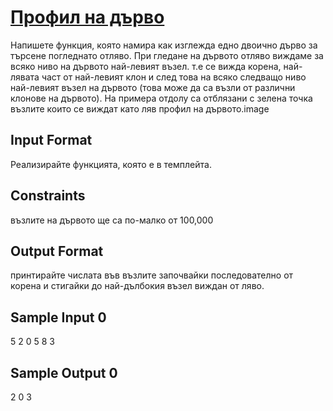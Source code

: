 # [Профил на дърво](hackerrank.com/contests/sda-2019-2020-exam-2e3nr4rr/challenges/challenge-2352)

Напишете функция, която намира как изглежда едно двоично дърво за търсене погледнато отляво. При гледане на дървото отляво виждаме за всяко ниво на дървото най-левият възел. т.е се вижда корена, най-лявата част от най-левият клон и след това на всяко следващо ниво най-левият възел на дървото (това може да са възли от различни клонове на дървото). На примера отдолу са отблязани с зелена точка възлите които се виждат като ляв профил на дървото.image

## Input Format

Реализирайте функцията, която е в темплейта.

## Constraints

възлите на дървото ще са по-малко от 100,000

## Output Format

принтирайте числата във възлите започвайки последователно от корена и стигайки до най-дълбокия възел виждан от ляво.

## Sample Input 0

5
2 0 5 8 3

## Sample Output 0

2 0 3
